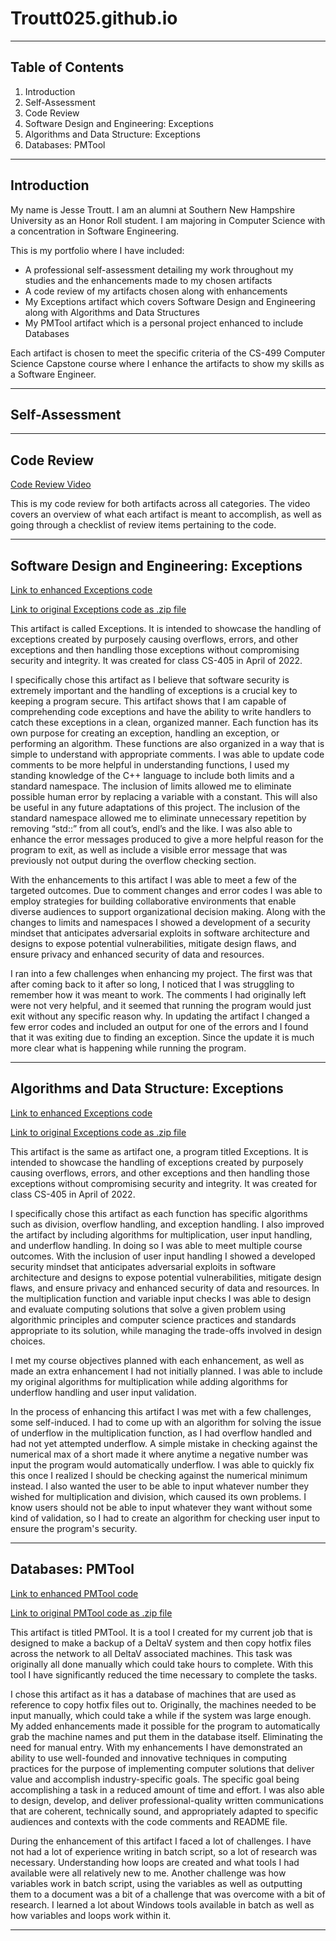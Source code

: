 # Troutt025.github.io

* * *

## Table of Contents

1. Introduction
2. Self-Assessment
3. Code Review
4. Software Design and Engineering: Exceptions
5. Algorithms and Data Structure: Exceptions
6. Databases: PMTool

* * *

## Introduction

My name is Jesse Troutt. I am an alumni at Southern New Hampshire University as an Honor Roll student.
I am majoring in Computer Science with a concentration in Software Engineering.

This is my portfolio where I have included:
 - A professional self-assessment detailing my work throughout my studies and the enhancements made to my chosen artifacts
 - A code review of my artifacts chosen along with enhancements
 - My Exceptions artifact which covers Software Design and Engineering along with Algorithms and Data Structures
 - My PMTool artifact which is a personal project enhanced to include Databases

Each artifact is chosen to meet the specific criteria of the CS-499 Computer Science Capstone course where I enhance the artifacts to show my skills as a Software Engineer.

* * *

## Self-Assessment

* * *

## Code Review

[Code Review Video](https://youtu.be/udnlpyADtt4)

This is my code review for both artifacts across all categories.
The video covers an overview of what each artifact is meant to accomplish, as well as going through a checklist of review items pertaining to the code.

* * *

## Software Design and Engineering: Exceptions

[Link to enhanced Exceptions code](https://github.com/Troutt025/Troutt025.github.io/blob/main/Exceptions.cpp)

[Link to original Exceptions code as .zip file](https://github.com/Troutt025/Troutt025.github.io/blob/main/Exceptions.zip)

This artifact is called Exceptions. It is intended to showcase the handling of exceptions created by purposely causing overflows, errors, and other exceptions and then handling those exceptions without compromising security and integrity. It was created for class CS-405 in April of 2022.

I specifically chose this artifact as I believe that software security is extremely important and the handling of exceptions is a crucial key to keeping a program secure. This artifact shows that I am capable of comprehending code exceptions and have the ability to write handlers to catch these exceptions in a clean, organized manner. Each function has its own purpose for creating an exception, handling an exception, or performing an algorithm. These functions are also organized in a way that is simple to understand with appropriate comments. I was able to update code comments to be more helpful in understanding functions, I used my standing knowledge of the C++ language to include both limits and a standard namespace. The inclusion of limits allowed me to eliminate possible human error by replacing a variable with a constant. This will also be useful in any future adaptations of this project. The inclusion of the standard namespace allowed me to eliminate unnecessary repetition by removing “std::” from all cout’s, endl’s and the like. I was also able to enhance the error messages produced to give a more helpful reason for the program to exit, as well as include a visible error message that was previously not output during the overflow checking section. 

With the enhancements to this artifact I was able to meet a few of the targeted outcomes. Due to comment changes and error codes I was able to employ strategies for building collaborative environments that enable diverse audiences to support organizational decision making. Along with the changes to limits and namespaces I showed a development of a security mindset that anticipates adversarial exploits in software architecture and designs to expose potential vulnerabilities, mitigate design flaws, and ensure privacy and enhanced security of data and resources. 

I ran into a few challenges when enhancing my project. The first was that after coming back to it after so long, I noticed that I was struggling to remember how it was meant to work. The comments I had originally left were not very helpful, and it seemed that running the program would just exit without any specific reason why. In updating the artifact I changed a few error codes and included an output for one of the errors and I found that it was exiting due to finding an exception. Since the update it is much more clear what is happening while running the program.

* * *

## Algorithms and Data Structure: Exceptions

[Link to enhanced Exceptions code](https://github.com/Troutt025/Troutt025.github.io/blob/main/Exceptions.cpp)

[Link to original Exceptions code as .zip file](https://github.com/Troutt025/Troutt025.github.io/blob/main/Exceptions.zip)

This artifact is the same as artifact one, a program titled Exceptions. It is intended to showcase the handling of exceptions created by purposely causing overflows, errors, and other exceptions and then handling those exceptions without compromising security and integrity. It was created for class CS-405 in April of 2022.

I specifically chose this artifact as each function has specific algorithms such as division, overflow handling, and exception handling. I also improved the artifact by including algorithms for multiplication, user input handling, and underflow handling. In doing so I was able to meet multiple course outcomes. With the inclusion of user input handling I showed a developed security mindset that anticipates adversarial exploits in software architecture and designs to expose potential vulnerabilities, mitigate design flaws, and ensure privacy and enhanced security of data and resources. In the multiplication function and variable input checks I was able to design and evaluate computing solutions that solve a given problem using algorithmic principles and computer science practices and standards appropriate to its solution, while managing the trade-offs involved in design choices. 

I met my course objectives planned with each enhancement, as well as made an extra enhancement I had not initially planned. I was able to include my original algorithms for multiplication while adding algorithms for underflow handling and user input validation. 

In the process of enhancing this artifact I was met with a few challenges, some self-induced. I had to come up with an algorithm for solving the issue of underflow in the multiplication function, as I had overflow handled and had not yet attempted underflow. A simple mistake in checking against the numerical max of a short made it where anytime a negative number was input the program would automatically underflow. I was able to quickly fix this once I realized I should be checking against the numerical minimum instead. I also wanted the user to be able to input whatever number they wished for multiplication and division, which caused its own problems. I know users should not be able to input whatever they want without some kind of validation, so I had to create an algorithm for checking user input to ensure the program's security.

* * *

## Databases: PMTool

[Link to enhanced PMTool code](https://github.com/Troutt025/Troutt025.github.io/tree/main/PMTool)

[Link to original PMTool code as .zip file](https://github.com/Troutt025/Troutt025.github.io/blob/main/PMTool.zip)

This artifact is titled PMTool. It is a tool I created for my current job that is designed to make a backup of a DeltaV system and then copy hotfix files across the network to all DeltaV associated machines. This task was originally all done manually which could take hours to complete. With this tool I have significantly reduced the time necessary to complete the tasks. 

I chose this artifact as it has a database of machines that are used as reference to copy hotfix files out to. Originally, the machines needed to be input manually, which could take a while if the system was large enough. My added enhancements made it possible for the program to automatically grab the machine names and put them in the database itself. Eliminating the need for manual entry. With my enhancements I have demonstrated an ability to use well-founded and innovative techniques in computing practices for the purpose of implementing computer solutions that deliver value and accomplish industry-specific goals. The specific goal being accomplishing a task in a reduced amount of time and effort. I was also able to design, develop, and deliver professional-quality written communications that are coherent, technically sound, and appropriately adapted to specific audiences and contexts with the code comments and README file.

During the enhancement of this artifact I faced a lot of challenges. I have not had a lot of experience writing in batch script, so a lot of research was necessary. Understanding how loops are created and what tools I had available were all relatively new to me. Another challenge was how variables work in batch script, using the variables as well as outputting them to a document was a bit of a challenge that was overcome with a bit of research. I learned a lot about Windows tools available in batch as well as how variables and loops work within it.

* * *


